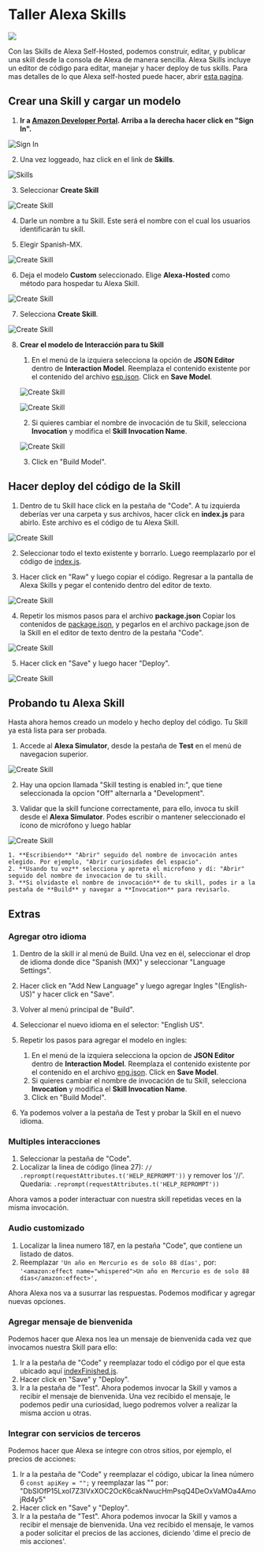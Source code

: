# Taller Alexa Skills
<img src="https://m.media-amazon.com/images/G/01/mobile-apps/dex/alexa/alexa-skills-kit/tutorials/quiz-game/header._TTH_.png" />


Con las Skills de Alexa Self-Hosted, podemos construir, editar, y publicar una skill desde la consola de Alexa de manera sencilla.
Alexa Skills incluye un editor de código para editar, manejar y hacer deploy de tus skills.
Para mas detalles de lo que Alexa self-hosted puede hacer, abrir [esta pagina](https://developer.amazon.com/docs/hosted-skills/build-a-skill-end-to-end-using-an-alexa-hosted-skill.html).

## Crear una Skill y cargar un modelo
1.  **Ir a [Amazon Developer Portal](http://developer.amazon.com/alexa?&sc_category=Owned&sc_channel=RD&sc_campaign=Evangelism2018&sc_publisher=github&sc_content=Survey&sc_detail=fact-nodejs-V2_GUI-1&sc_funnel=Convert&sc_country=WW&sc_medium=Owned_RD_Evangelism2018_github_Survey_fact-nodejs-V2_GUI-1_Convert_WW_beginnersdevs&sc_segment=beginnersdevs).  Arriba a la derecha hacer click en "Sign In".**

![Sign In](img/1-create.1.1.png?raw=true "Sign In")

2.  Una vez loggeado, haz click en el link de **Skills**.

![Skills](img/1-create.2.1.png?raw=true "Skills")

3.  Seleccionar **Create Skill**

![Create Skill](img/1-create.3.1.png?raw=true "Create Skill")

4. Darle un nombre a tu Skill. Este será el nombre con el cual los usuarios identificarán tu skill.

5. Elegir Spanish-MX.

![Create Skill](img/1-create.5.1.png?raw=true "Create Skill")

6. Deja el modelo **Custom** seleccionado. Elige **Alexa-Hosted** como método para hospedar tu Alexa Skill.

![Create Skill](img/1-create.7.1.png?raw=true "Create Skill")

7. Selecciona **Create Skill**.

![Create Skill](img/1-create.7.2.png?raw=true "Create Skill")

8. **Crear el modelo de Interacción para tu Skill**
	1. En el menú de la izquiera selecciona la opción de **JSON Editor** dentro de **Interaction Model**. Reemplaza el contenido existente por el contenido del archivo [esp.json](/models/esp.json). Click en **Save Model**.

	![Create Skill](img/1-create.8.1.png?raw=true "Create Skill")

	![Create Skill](img/1-create.8.2.png?raw=true "Create Skill")

    2. Si quieres cambiar el nombre de invocación de tu Skill, selecciona **Invocation** y modifica el **Skill Invocation Name**. 

	![Create Skill](img/1-create.8.3.png?raw=true "Create Skill")

    3. Click en "Build Model".

	 

## Hacer deploy del código de la Skill

1.  Dentro de tu Skill hace click en la pestaña de "Code".
A tu izquierda deberías ver una carpeta y sus archivos, hacer click en **index.js** para abirlo. Este archivo es el código de tu Alexa Skill.

![Create Skill](img/2-deploy.1.png?raw=true "Create Skill")

2. Seleccionar todo el texto existente y borrarlo. Luego reemplazarlo por el código de [index.js](/code/index.js).

3. Hacer click en "Raw" y luego copiar el código. Regresar a la pantalla de Alexa Skills y pegar el contenido dentro del editor de texto.

![Create Skill](img/2-deploy.3.png?raw=true "Create Skill")

4. Repetir los mismos pasos para el archivo **package.json** Copiar los contenidos de [package.json](/code/package.json), y pegarlos en el archivo package.json de la Skill en el editor de texto dentro de la pestaña "Code".

![Create Skill](img/2-deploy.4.png?raw=true "Create Skill")

5. Hacer click en "Save" y luego hacer "Deploy".

![Create Skill](img/2-deploy.5.png?raw=true "Create Skill")


## Probando tu Alexa Skill

Hasta ahora hemos creado un modelo y hecho deploy del código. Tu Skill ya está lista para ser probada.

1. Accede al  **Alexa Simulator**, desde la pestaña de **Test** en el menú de navegacion superior. 

![Create Skill](img/3-test.1.png?raw=true "Create Skill")

2. Hay una opcion llamada "Skill testing is enabled in:", que tiene seleccionada la opcion "Off" alternarla a "Development".

3. Validar que la skill funcione correctamente, para ello, invoca tu skill desde el **Alexa Simulator**. Podes escribir o mantener seleccionado el ícono de micrófono y luego hablar

![Create Skill](img/3-test.3.png?raw=true "Create Skill")

	1. **Escribiendo** "Abrir" seguido del nombre de invocación antes elegido. Por ejemplo, "Abrir curiosidades del espacio".
	2. **Usando tu voz** selecciona y apreta el microfono y dí: "Abrir" seguido del nombre de invocacion de tu skill.
	3. **Si olvidaste el nombre de invocación** de tu skill, podes ir a la pestaña de **Build** y navegar a **Invocation** para revisarlo.
	

## Extras

### Agregar otro idioma

1.  Dentro de la skill ir al menú de Build. Una vez en él, seleccionar el drop de idioma donde dice "Spanish (MX)" y seleccionar "Language Settings".

2. Hacer click en "Add New Language" y luego agregar Ingles "(English-US)" y hacer click en "Save".

3. Volver al menú principal de "Build".	

4. Seleccionar el nuevo idioma en el selector: "English US".

5. Repetir los pasos para agregar el modelo en ingles:
	1. En el menú de la izquiera selecciona la opcion de **JSON Editor** dentro de **Interaction Model**. Reemplaza el contenido existente por el contenido en el archivo [eng.json](/models/eng.json). Click en **Save Model**.
    2. Si quieres cambiar el nombre de invocación de tu Skill, selecciona **Invocation** y modifica el **Skill Invocation Name**. 
    3. Click en "Build Model".
    
6. Ya podemos volver a la pestaña de Test y probar la Skill en el nuevo idioma.

### Multiples interacciones

1. Seleccionar la pestaña de "Code".
2. Localizar la linea de código (linea 27): `// .reprompt(requestAttributes.t('HELP_REPROMPT'))` y remover los '//'. Quedaria: `.reprompt(requestAttributes.t('HELP_REPROMPT'))`

Ahora vamos a poder interactuar con nuestra skill repetidas veces en la misma invocación.

### Audio customizado

1. Localizar la linea numero 187, en la pestaña "Code", que contiene un listado de datos.
2. Reemplazar `'Un año en Mercurio es de solo 88 días',` por: `'<amazon:effect name="whispered">Un año en Mercurio es de solo 88 días</amazon:effect>',`

Ahora Alexa nos va a susurrar las respuestas. Podemos modificar y agregar nuevas opciones.

### Agregar mensaje de bienvenida

Podemos hacer que Alexa nos lea un mensaje de bienvenida cada vez que invocamos nuestra Skill para ello:

1. Ir a la pestaña de "Code" y reemplazar todo el código por el que esta ubicado aquí [indexFinished.js](/code/indexFinished.js).
2. Hacer click en "Save" y "Deploy".
3. Ir a la pestaña de "Test". Ahora podemos invocar la Skill y vamos a recibir el mensaje de bienvenida. Una vez recibido el mensaje, le podemos pedir una curiosidad, luego podremos volver a realizar la misma accion u otras.

### Integrar con servicios de terceros

Podemos hacer que Alexa se integre con otros sitios, por ejemplo, el precios de acciones:

1. Ir a la pestaña de "Code" y reemplazar el código, ubicar la linea número 6 `const apiKey = "";` y reemplazar las "" por: "DbSIOfP15LxoI7Z3IVxXOC2OcK6cakNwucHmPsqQ4DeOxVaMOa4AmojRd4y5"
2. Hacer click en "Save" y "Deploy".
3. Ir a la pestaña de "Test". Ahora podemos invocar la Skill y vamos a recibir el mensaje de bienvenida. Una vez recibido el mensaje, le vamos a poder solicitar el precios de las acciones, diciendo 'dime el precio de mis acciones'.






